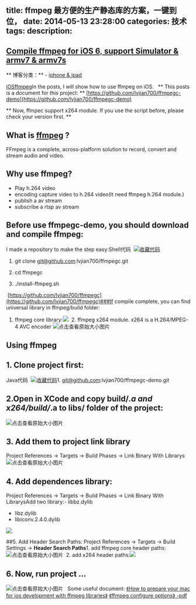 title: ffmpeg 最方便的生产静态库的方案，一键到位，
date: 2014-05-13 23:28:00
categories: 技术
tags: 
description:
---
## [Compile ffmpeg for iOS 6, support Simulator & armv7 & armv7s](http://witcheryne.iteye.com/blog/1734706)
** 博客分类：** - [iphone & ipad](http://witcheryne.iteye.com/category/249787)

[iOS](http://www.iteye.com/blogs/tag/iOS)[ffmpeg](http://www.iteye.com/blogs/tag/ffmpeg)In the posts, I will show how to use ffmpeg on iOS.
 
** This posts is a document for this project: **
[https://github.com/lvjian700/ffmpegc-demo](https://github.com/lvjian700/ffmpegc-demo)
 
<!--more-->

** Now, ffmpec support x264 module. If you use the script before, please check your version first. **
 
## What is [ffmpeg](http://ffmpeg.org/) ?
FFmpeg is a complete, across-platform solution to record, convert and stream audio and video. 
## Why use ffmpeg?
- Play h.264 video
- encoding capture video to h.264 video(It need ffmpeg h.264 module.)
- publish a av stream
- subscribe a rtsp av stream

## Before use ffmpegc-demo, you should download and compile ffmpeg:
I made a repository to make the step easy:Shell代码  [![收藏代码](http://witcheryne.iteye.com/images/icon_star.png)]( "收藏这段代码")

1. git clone git@github.com:lvjian700/ffmpegc.git  

2. cd ffmpegc  

3. ./install-ffmpeg.sh  

 [https://github.com/lvjian700/ffmpegc](https://github.com/lvjian700/ffmpegc)###If compile complete, you can find universal library in ffmpeg/build folder:
1. ffmpeg core library:![](http://dl2.iteye.com/upload/attachment/0085/0318/11a437db-5e28-3fd5-9ab3-4dd93f4147e5.png)
 2. ffmpeg x264 module. x264 is a H.264/MPEG-4 AVC encoder ![](http://dl2.iteye.com/upload/attachment/0085/0320/380b5f32-3b5e-3e6c-b4dd-49e74191977e.png "点击查看原始大小图片")

## Using ffmpeg

## 1. Clone project first:
Java代码  [![收藏代码](http://witcheryne.iteye.com/images/icon_star.png)]( "收藏这段代码")1. git@github.com:lvjian700/ffmpegc-demo.git  

## 2.Open in XCode and copy build/*.a and x264/build/*.a to libs/ folder of the project:
![](http://dl2.iteye.com/upload/attachment/0085/0325/82f6bf73-e1bd-3703-a6db-83a292bcb9b8.png "点击查看原始大小图片")
 
## 3. Add them to project link library
Project References -> Targets -> Build Phases -> Link Binary With Librarys
![](http://dl.iteye.com/upload/attachment/0077/0400/120bf08f-a399-329b-a977-bc412ab4a7f2.png "点击查看原始大小图片")

## 4. Add dependences library:
Project References -> Targets -> Build Phases -> Link Binary With LibrarysAdd two library:- libbz.dylib
- libz.dylib
- libiconv.2.4.0.dylib

![](http://dl.iteye.com/upload/attachment/0077/0405/76568674-6942-3d9c-919b-b7c265fc89a3.png)

##5. Add Header Search Paths:
Project References -> Targets -> Build Settings -> **Header Search Paths**1. add ffmpeg core header paths:![](http://dl.iteye.com/upload/attachment/0077/0407/97b61036-201b-37c9-8355-9500aa0ade29.png "点击查看原始大小图片")
 2. add x264 header paths:![](http://dl2.iteye.com/upload/attachment/0085/0323/7746423e-3af6-329e-a827-d5c4ee037f6c.png)
   
## 6. Now, run project ...
![](http://dl.iteye.com/upload/attachment/0077/0409/4ac5fe50-df31-3dee-80ff-936c7605973c.png "点击查看原始大小图片")
 
Some useful document:
[《How to prepare your mac for ios development with ffmpeg libraries》](http://www.tangentsoftworks.com/blog/2012/11/12/how-to-prepare-your-mac-for-ios-development-with-ffmpeg-libraries/)
[《ffmpeg configure options》 -pdf](http://www.tangentsoftworks.com/blog/wp-content/uploads/2012/11/FFmpeg-Configure-Options.pdf)
